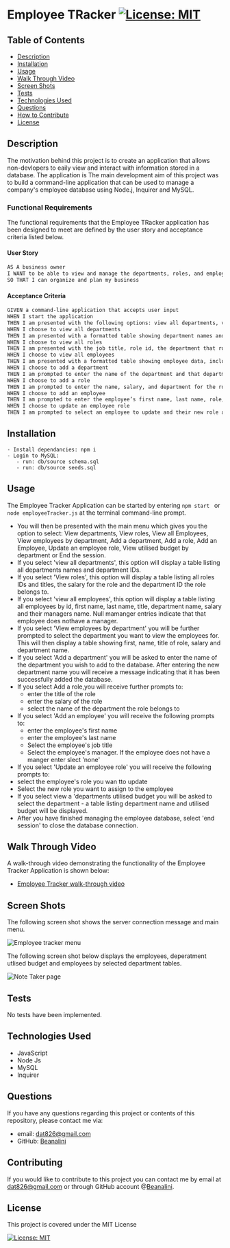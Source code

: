 # Employee TRacker [![License: MIT](https://img.shields.io/badge/License-MIT-yellow.svg)](https://opensource.org/licenses/MIT)  
  
  ## Table of Contents  
  * [Description](#description)
  * [Installation](#installation)
  * [Usage](#usage)
  * [Walk Through Video](#walk-through-video)
  * [Screen Shots](#screen-shots)
  * [Tests](#tests)
  * [Technologies Used](#technologies-used)  
  * [Questions](#questions)
  * [How to Contribute](#How-to-Contribute)   
  * [License](#license)
  
  ## Description

  The motivation behind this project is to create an application that allows non-devlopers to eaily view and interact with information stored in a database.  The application is 
  The main development aim of this project was to build a command-line application that can be used to manage a company's employee database using Node.j, Inquirer and MySQL.

    
  ### Functional Requirements

  The functional requirements that the Employee TRacker application has been designed to meet are defined by the user story and acceptance criteria listed below.  

  #### User Story

  ```md
AS A business owner
I WANT to be able to view and manage the departments, roles, and employees in my company
SO THAT I can organize and plan my business
```

 

#### Acceptance Criteria

```md
GIVEN a command-line application that accepts user input
WHEN I start the application
THEN I am presented with the following options: view all departments, view all roles, view all employees, add a department, add a role, add an employee, and update an employee role
WHEN I choose to view all departments
THEN I am presented with a formatted table showing department names and department ids
WHEN I choose to view all roles
THEN I am presented with the job title, role id, the department that role belongs to, and the salary for that role
WHEN I choose to view all employees
THEN I am presented with a formatted table showing employee data, including employee ids, first names, last names, job titles, departments, salaries, and managers that the employees report to
WHEN I choose to add a department
THEN I am prompted to enter the name of the department and that department is added to the database
WHEN I choose to add a role
THEN I am prompted to enter the name, salary, and department for the role and that role is added to the database
WHEN I choose to add an employee
THEN I am prompted to enter the employee’s first name, last name, role, and manager, and that employee is added to the database
WHEN I choose to update an employee role
THEN I am prompted to select an employee to update and their new role and this information is updated in the database 
```


  ## Installation
  
    - Install dependancies: npm i
    - Login to MySQL: 
       - run: db/source schema.sql
       - run: db/source seeds.sql

  ## Usage
  
  The Employee Tracker Application can be started by entering ```npm start ``` or ```node employeeTracker.js``` at the terminal command-line prompt.

  - You will then be presented with the main menu which gives you the option to select:  View departments, View roles, View all Employees, View employees by department, Add a department, Add a role, Add an Employee,
    Update an employee role, View utilised budget by department or End the session.
  - If you select 'view all departments', this option will display a table listing all departments names and department IDs.
  - If you select 'View roles', this option will display  a table listing all roles IDs and titles, the salary for the role and the department ID the role belongs to.
  - If you select 'view all employees', this option will display a table listing all employees by id, first name, last name, title, department name, salary and their managers name. Null mamanger entries indicate that that employee does nothave a manager.
  - If you select 'View employees by department' you will be further prompted to select the department you want to view the employees for.  This will then display a table showing first, name, title of role, salary and department name.
  - If you select 'Add a department' you will be asked to enter the name of the department you wish to add to the database. After entering the new department name you will receive a message indicating that it has been successfully added the database.
  - If you select Add a role,you will receive further prompts to:
    - enter the title of the role
    - enter the salary of the role
    - select the name of the department the role belongs to 
  - If you select 'Add an employee' you will receive the following prompts to:
    - enter the employee's first name
    - enter the employee's last name
    - Select the employee's job title
    - Select the employee's manager.  If the employee does not have a manger enter slect 'none'
  - If you select 'Update an employee role' you will receive the following prompts to:
   - select the employee's role you wan tto update
   - Select the new role you want to assign to the employee
  - If you select view a 'departments utilised budget you will be asked to select the department - a table listing department name and utilised budget will be displayed.
  - After you have finished managing the employee database, select 'end session' to close the database connection. 



  ## Walk Through Video

   A  walk-through video demonstrating the functionality of the Employee Tracker Application is shown below:

   - [Employee Tracker walk-through video](https://watch.screencastify.com/v/ZZcYv8i3gv1w52DnPjB3)

   

  ## Screen Shots

  The following screen shot shows the server connection message and main menu.

  ![Employee tracker menu](./assets/images/menu.png)


  The following screen shot below displays the employees, deperatment utlised budget and employees by selected department tables.

  ![Note Taker page](./assets/images/viewEmp.png)
  


  ## Tests
  No tests have been implemented.

  ## Technologies Used
  - JavaScript
  - Node Js
  - MySQL
  - Inquirer
  
    
 
  ## Questions
  If you have any questions regarding this project or contents of this repository, please contact me via:
  
  - email: dat826@gmail.com
  - GitHub: [Beanalini](https://github.com/Beanalini)  


  
  ## Contributing
  If you would like to contribute to this project you can contact me by email at dat826@gmail.com or through  GitHub account   @[Beanalini](https://github.com/Beanalini).
  

  ## License
  This project is covered under the MIT License  
  
  [![License: MIT](https://img.shields.io/badge/License-MIT-yellow.svg)](https://opensource.org/licenses/MIT) 
  